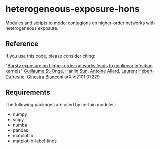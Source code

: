 # heterogeneous-exposure-hons

Modules and scripts to model contagions on higher-order networks with heterogeneous exposure.

## Reference

If you use this code, please consider citing:

"[Bursty exposure on higher-order networks leads to nonlinear infection kernels](https://arxiv.org/abs/2101.07229)"
[Guillaume St-Onge](www.gstonge.ca), [Hanlin Sun](https://scholar.google.com/citations?user=b3mTmVgAAAAJ&hl=zh-CN), [Antoine Allard](https://antoineallard.github.io), [Laurent Hébert-Dufresne](http://laurenthebertdufresne.github.io), [Ginestra Bianconi](http://maths.qmul.ac.uk/~gbianconi/)
arXiv:2101.07229

## Requirements

The following packages are used by certain modules:

- numpy
- scipy
- numba
- pandas
- matplotlib
- matplotlib-label-lines
